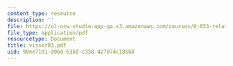 ```yaml
---
content_type: resource
description: ''
file: https://ol-ocw-studio-app-qa.s3.amazonaws.com/courses/8-033-relativity-fall-2006/99ee71d1a96d6350c358427074c185b8_visser03.pdf
file_type: application/pdf
resourcetype: Document
title: visser03.pdf
uid: 99ee71d1-a96d-6350-c358-427074c185b8
---
```

